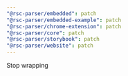 ```yaml
---
"@rsc-parser/embedded": patch
"@rsc-parser/embedded-example": patch
"@rsc-parser/chrome-extension": patch
"@rsc-parser/core": patch
"@rsc-parser/storybook": patch
"@rsc-parser/website": patch
---
```


Stop wrapping <style> in <head> in RscDevtoolsPanel
